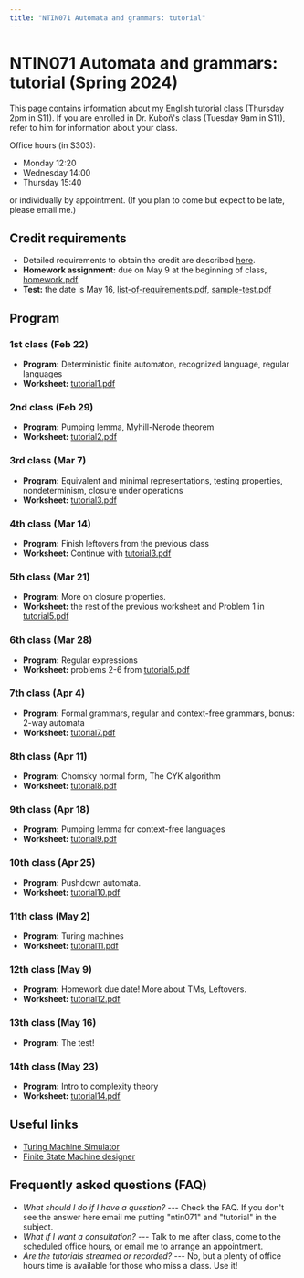 ```yaml
---
title: "NTIN071 Automata and grammars: tutorial"
---
```


# NTIN071 Automata and grammars: tutorial (Spring 2024)

This page contains information about my English tutorial class (Thursday 2pm in S11). If you are enrolled in Dr. Kuboň's class (Tuesday 9am in S11), refer to him for information about your class.

Office hours (in S303):

* Monday 12:20
* Wednesday 14:00
* Thursday 15:40

or individually by appointment. (If you plan to come but expect to be late, please email me.)

## Credit requirements

* Detailed requirements to obtain the credit are described [here](https://github.com/jbulin-mff-uk/ntin071/raw/main/tutorial/credit-requirements.txt).
* **Homework assignment:** due on May 9 at the beginning of class, [homework.pdf](https://github.com/jbulin-mff-uk/ntin071/raw/main/tutorial/homework.pdf)
* **Test:** the date is May 16, [list-of-requirements.pdf](https://github.com/jbulin-mff-uk/ntin071/raw/main/tutorial/list-of-requirements.pdf), [sample-test.pdf](https://github.com/jbulin-mff-uk/ntin071/raw/main/tutorial/sample-test.pdf)


## Program

### 1st class (Feb 22)

* **Program:** Deterministic finite automaton, recognized language, regular languages
* **Worksheet:** [tutorial1.pdf](https://github.com/jbulin-mff-uk/ntin071/raw/main/tutorial/tutorial1.pdf)

### 2nd class (Feb 29)

* **Program:** Pumping lemma, Myhill-Nerode theorem
* **Worksheet:** [tutorial2.pdf](https://github.com/jbulin-mff-uk/ntin071/raw/main/tutorial/tutorial2.pdf)

### 3rd class (Mar 7)

* **Program:** Equivalent and minimal representations, testing properties, nondeterminism, closure under operations
* **Worksheet:** [tutorial3.pdf](https://github.com/jbulin-mff-uk/ntin071/raw/main/tutorial/tutorial3.pdf)

### 4th class (Mar 14)

* **Program:** Finish leftovers from the previous class
* **Worksheet:** Continue with [tutorial3.pdf](https://github.com/jbulin-mff-uk/ntin071/raw/main/tutorial/tutorial3.pdf) <!--[tutorial4.pdf](https://github.com/jbulin-mff-uk/ntin071/raw/main/tutorial/tutorial4.pdf)-->

### 5th class (Mar 21)

* **Program:** More on closure properties.
* **Worksheet:** the rest of the previous worksheet and Problem 1 in [tutorial5.pdf](https://github.com/jbulin-mff-uk/ntin071/raw/main/tutorial/tutorial5.pdf)

### 6th class (Mar 28)

* **Program:** Regular expressions 
* **Worksheet:** problems 2-6 from [tutorial5.pdf](https://github.com/jbulin-mff-uk/ntin071/raw/main/tutorial/tutorial5.pdf)

### 7th class (Apr 4)

* **Program:** Formal grammars, regular and context-free grammars, bonus: 2-way automata
* **Worksheet:** [tutorial7.pdf](https://github.com/jbulin-mff-uk/ntin071/raw/main/tutorial/tutorial7.pdf)

### 8th class (Apr 11)

* **Program:** Chomsky normal form, The CYK algorithm
* **Worksheet:** [tutorial8.pdf](https://github.com/jbulin-mff-uk/ntin071/raw/main/tutorial/tutorial8.pdf)

### 9th class (Apr 18)

* **Program:** Pumping lemma for context-free languages
* **Worksheet:** [tutorial9.pdf](https://github.com/jbulin-mff-uk/ntin071/raw/main/tutorial/tutorial9.pdf)

### 10th class (Apr 25)

* **Program:** Pushdown automata.
* **Worksheet:** [tutorial10.pdf](https://github.com/jbulin-mff-uk/ntin071/raw/main/tutorial/tutorial10.pdf)

### 11th class (May 2)

* **Program:** Turing machines
* **Worksheet:** [tutorial11.pdf](https://github.com/jbulin-mff-uk/ntin071/raw/main/tutorial/tutorial11.pdf)

### 12th class (May 9)

* **Program:** Homework due date! More about TMs, Leftovers.
* **Worksheet:** [tutorial12.pdf](https://github.com/jbulin-mff-uk/ntin071/raw/main/tutorial/tutorial12.pdf)

### 13th class (May 16)

* **Program:** The test!

### 14th class (May 23)

* **Program:** Intro to complexity theory
* **Worksheet:** [tutorial14.pdf](https://github.com/jbulin-mff-uk/ntin071/raw/main/tutorial/tutorial14.pdf)

## Useful links

* [Turing Machine Simulator](https://turingmachinesimulator.com/)
* [Finite State Machine designer](http://madebyevan.com/fsm/)


## Frequently asked questions (FAQ)

* _What should I do if I have a question?_ --- Check the FAQ. If you don't see the answer here email me putting "ntin071" and "tutorial" in the subject.
* _What if I want a consultation?_ --- Talk to me after class, come to the scheduled office hours, or email me to arrange an appointment.
* _Are the tutorials streamed or recorded?_ --- No, but a plenty of office hours time is available for those who miss a class. Use it!

